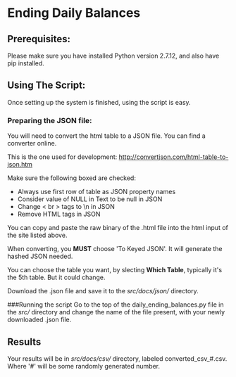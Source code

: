 # Ending Daily Balances


## Prerequisites:
Please make sure you have installed Python version 2.7.12, and also have pip installed.

## Using The Script:
Once setting up the system is finished, using the script is easy.

### Preparing the JSON file:

You will need to convert the html table to a JSON file. You can find a converter online. 

This is the one used for development:
http://convertjson.com/html-table-to-json.htm

Make sure the following boxed are checked:
   * Always use first row of table as JSON property names 
   * Consider value of NULL in Text to be null in JSON
   * Change < br > tags to \n in JSON
   * Remove HTML tags in JSON
   

You can copy and paste the raw binary of the .html file into the html input of the site listed above. 

When converting, you **MUST** choose 'To Keyed JSON'. It will generate the hashed JSON needed. 

You can choose the table you want, by slecting **Which Table**, typically it's the 5th table. But it could change.

Download the .json file and save it to the *src/docs/json/* directory.

###Running the script
Go to the top of the daily_ending_balances.py file in the *src/* directory and change the name of the file present, 
with your newly downloaded .json file.

## Results
Your results will be in *src/docs/csv/* directory, labeled converted_csv_#.csv. Where '#' will be some randomly generated number.
